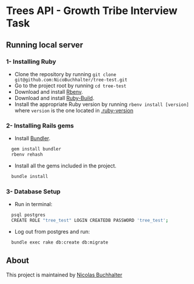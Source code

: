 Trees API - Growth Tribe Interview Task
===============

## Running local server

### 1- Installing Ruby

- Clone the repository by running `git clone git@github.com:NicoBuchhalter/tree-test.git`
- Go to the project root by running `cd tree-test`
- Download and install [Rbenv](https://github.com/rbenv/rbenv#basic-github-checkout).
- Download and install [Ruby-Build](https://github.com/rbenv/ruby-build#installing-as-an-rbenv-plugin-recommended).
- Install the appropriate Ruby version by running `rbenv install [version]` where `version` is the one located in [.ruby-version](.ruby-version)

### 2- Installing Rails gems

- Install [Bundler](http://bundler.io/).

```bash
  gem install bundler
  rbenv rehash
```

- Install all the gems included in the project.

```bash
  bundle install
```

### 3- Database Setup

- Run in terminal:

```bash
  psql postgres
  CREATE ROLE "tree_test" LOGIN CREATEDB PASSWORD 'tree_test';
```

- Log out from postgres and run:

```bash
  bundle exec rake db:create db:migrate
```

## About

This project is maintained by [Nicolas Buchhalter](https://github.com/NicoBuchhalter)